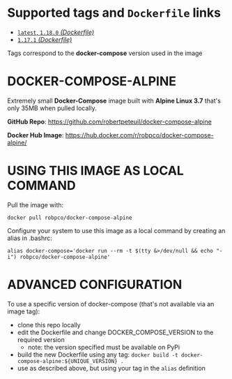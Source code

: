 # Supported tags and `Dockerfile` links

- [`latest`, `1.18.0` _(Dockerfile)_](https://github.com/robertpeteuil/docker-compose-alpine/blob/7f5827df56639565a2f644d1ae70adf240bb5179/Dockerfile)
- [`1.17.1` _(Dockerfile)_](https://github.com/robertpeteuil/docker-compose-alpine/blob/a959e78571971578d2819230ec640417378562c8/Dockerfile)

Tags correspond to the **docker-compose** version used in the image

# DOCKER-COMPOSE-ALPINE

Extremely small **Docker-Compose** image built with **Alpine Linux 3.7** that's only 35MB when pulled locally.

**GitHub Repo**: <https://github.com/robertpeteuil/docker-compose-alpine>

**Docker Hub Image**: <https://hub.docker.com/r/robpco/docker-compose-alpine/>

# USING THIS IMAGE AS LOCAL COMMAND

Pull the image with:

```shell
docker pull robpco/docker-compose-alpine
```

Configure your system to use this image as a local command by creating an alias in .bashrc:

```shell
alias docker-compose='docker run --rm -t $(tty &>/dev/null && echo "-i") robpco/docker-compose-alpine'
```

# ADVANCED CONFIGURATION

To use a specific version of docker-compose (that's not available via an image tag):
- clone this repo locally
- edit the Dockerfile and change DOCKER_COMPOSE_VERSION to the required version
  - note: the version specified must be available on PyPi
- build the new Dockerfile using any tag: `docker build -t docker-compose-alpine:${UNIQUE_VERSION} .`
- use as described above, but using your tag in the `alias` definition

